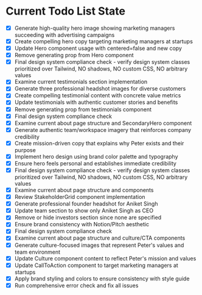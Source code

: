 <!-- DO NOT EDIT - Managed by todo_list tool -->
<!-- Updated: 2025-09-27T15:00:03.933Z -->

# Current Todo List State

- [x] Generate high-quality hero image showing marketing managers succeeding with advertising campaigns
- [x] Create compelling hero copy targeting marketing managers at startups
- [x] Update Hero component usage with centered=false and new copy
- [x] Remove generating prop from Hero component
- [x] Final design system compliance check - verify design system classes prioritized over Tailwind, NO shadows, NO custom CSS, NO arbitrary values
- [x] Examine current testimonials section implementation
- [x] Generate three professional headshot images for diverse customers
- [x] Create compelling testimonial content with concrete value metrics
- [x] Update testimonials with authentic customer stories and benefits
- [x] Remove generating prop from testimonials component
- [x] Final design system compliance check
- [x] Examine current about page structure and SecondaryHero component
- [x] Generate authentic team/workspace imagery that reinforces company credibility
- [x] Create mission-driven copy that explains why Peter exists and their purpose
- [x] Implement hero design using brand color palette and typography
- [x] Ensure hero feels personal and establishes immediate credibility
- [x] Final design system compliance check - verify design system classes prioritized over Tailwind, NO shadows, NO custom CSS, NO arbitrary values
- [x] Examine current about page structure and components
- [x] Review StakeholderGrid component implementation
- [x] Generate professional founder headshot for Aniket Singh
- [x] Update team section to show only Aniket Singh as CEO
- [x] Remove or hide investors section since none are specified
- [x] Ensure brand consistency with Notion/Pitch aesthetic
- [x] Final design system compliance check
- [x] Examine current about page structure and culture/CTA components
- [x] Generate culture-focused images that represent Peter's values and team environment
- [x] Update Culture component content to reflect Peter's mission and values
- [x] Update CallToAction component to target marketing managers at startups
- [x] Apply brand styling and colors to ensure consistency with style guide
- [x] Run comprehensive error check and fix all issues
